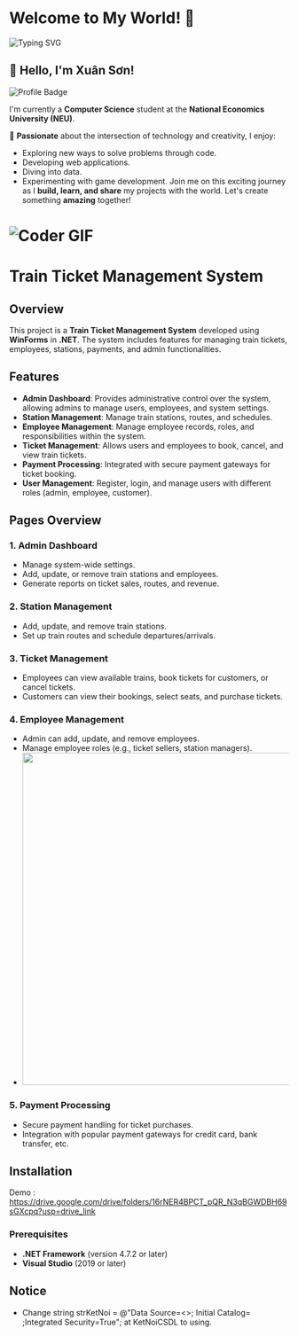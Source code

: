 # Welcome to My World! 🌟

![Typing SVG](https://readme-typing-svg.herokuapp.com?color=%23FF5733&size=30&center=true&vCenter=true&width=700&height=70&lines=Hello%2C+I'm+Xuân+Sơn!;Welcome+to+my+GitHub!;Let's+create+something+amazing!)

## 👋 Hello, I'm **Xuân Sơn!**

![Profile Badge](https://img.shields.io/badge/NEU-Computer_Science-blueviolet?style=for-the-badge&logo=github)

I'm currently a **Computer Science** student at the **National Economics University (NEU)**. 

🎨 **Passionate** about the intersection of technology and creativity, I enjoy:
- Exploring new ways to solve problems through code.
- Developing web applications.
- Diving into data.
- Experimenting with game development.
Join me on this exciting journey as I **build, learn, and share** my projects with the world. Let's create something **amazing** together!

# ![Coder GIF](https://media.giphy.com/media/L8K62iTDkzGX6/giphy.gif)

# Train Ticket Management System

## Overview
This project is a **Train Ticket Management System** developed using **WinForms** in **.NET**. The system includes features for managing train tickets, employees, stations, payments, and admin functionalities.

## Features
- **Admin Dashboard**: Provides administrative control over the system, allowing admins to manage users, employees, and system settings.
- **Station Management**: Manage train stations, routes, and schedules.
- **Employee Management**: Manage employee records, roles, and responsibilities within the system.
- **Ticket Management**: Allows users and employees to book, cancel, and view train tickets.
- **Payment Processing**: Integrated with secure payment gateways for ticket booking.
- **User Management**: Register, login, and manage users with different roles (admin, employee, customer).
  
## Pages Overview
### 1. Admin Dashboard
- Manage system-wide settings.
- Add, update, or remove train stations and employees.
- Generate reports on ticket sales, routes, and revenue.

### 2. Station Management
- Add, update, and remove train stations.
- Set up train routes and schedule departures/arrivals.
  
### 3. Ticket Management
- Employees can view available trains, book tickets for customers, or cancel tickets.
- Customers can view their bookings, select seats, and purchase tickets.
 

### 4. Employee Management
- Admin can add, update, and remove employees.
- Manage employee roles (e.g., ticket sellers, station managers).
- <img src="https://github.com/user-attachments/assets/939c3c97-a2ae-4941-bb2d-ee3268a5e89e" width="600" />

### 5. Payment Processing
- Secure payment handling for ticket purchases.
- Integration with popular payment gateways for credit card, bank transfer, etc.

## Installation
Demo : https://drive.google.com/drive/folders/16rNER4BPCT_pQR_N3qBGWDBH69sGXcpq?usp=drive_link
### Prerequisites
- **.NET Framework** (version 4.7.2 or later)
- **Visual Studio** (2019 or later)
## Notice
- Change string strKetNoi = @"Data Source=<>; Initial Catalog= <Quanlivetau> ;Integrated Security=True"; at KetNoiCSDL to using.



